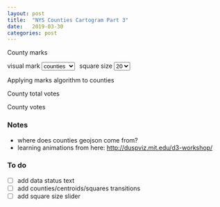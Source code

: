 ```yaml
---
layout: post
title:  "NYS Counties Cartogram Part 3"
date:   2019-03-30
categories: post
---
```


County marks

<div id="markSelection" style="float:left;">
visual mark
  <select id="mark">
  		<option value="counties" selected="selected">counties</option>
  		<option value="centroids">centroids</option>
  		<option value="squares">squares</option>
  </select>
</div>

<div id="squareSizeSelection" style="overflow:hidden; padding-left:10px;">
square size
  <select id="squareSize">
    <option value="5">5</option>
    <option value="10">10</option>
		<option value="20" selected="selected">20</option>
    <option value="30">30</option>
    <option value="40">40</option>
  </select>
</div>

<div id="counties" style="position:relative;" >
</div>

Applying marks algorithm to counties

<div id="countiesUpdate" style="position:relative;" >
</div>


County total votes

<div id="countiesTtlVotes" style="position:relative;" >
</div>

County votes

<div id="countiesVotes" style="position:relative;" >
</div>


<script src="https://d3js.org/d3.v5.min.js"></script>
<script src="https://d3js.org/d3-selection-multi.v1.min.js"></script>

<script src="/sketches/carto/update.js"></script>
<!--<script src="/sketches/carto/counties.js"></script>
<script src="/sketches/carto/counties_update.js"></script>
<script src="/sketches/carto/counties_carto1.js"></script>-->
<script src="/sketches/carto/counties_carto2.js"></script>

### Notes
- where does counties geojson come from?
- learning animations from here: http://duspviz.mit.edu/d3-workshop/

### To do
- [ ] add data status text
- [ ] add counties/centroids/squares transitions
- [ ] add square size slider
